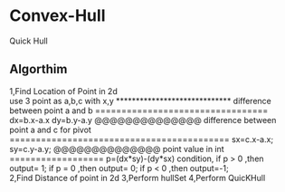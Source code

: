 # Convex-Hull
Quick Hull

<h2>Algorthim</h2>
    <div>
       1,Find Location of Point in 2d
            <div>
                use 3 point as a,b,c with x,y
                *****************************
                difference between point a and b
                =================================
                dx=b.x-a.x
                dy=b.y-a.y
                @@@@@@@@@@@@@@
                difference between point a and c for pivot
                ==========================================
                sx=c.x-a.x;
                sy=c.y-a.y;
                @@@@@@@@@@@@@@
                point value in int
                ==================
                p=(dx*sy)-(dy*sx)
                condition,
                    if p > 0 ,then output= 1;
                    if p = 0 ,then output= 0;
                    if p < 0 ,then output=-1;  
           </div>
       2,Find Distance of point in 2d
       3,Perform hullSet
       4,Perform QuicKHull
    </div>
         
